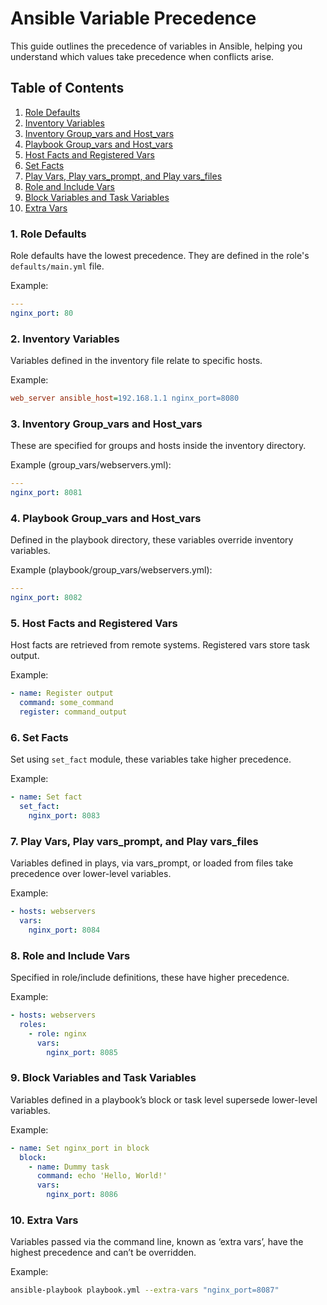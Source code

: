 # Ansible Variable Precedence

This guide outlines the precedence of variables in Ansible, helping you understand which values take precedence when conflicts arise.

## Table of Contents

1. [Role Defaults](#1-role-defaults)
2. [Inventory Variables](#2-inventory-variables)
3. [Inventory Group_vars and Host_vars](#3-inventory-group_vars-and-host_vars)
4. [Playbook Group_vars and Host_vars](#4-playbook-group_vars-and-host_vars)
5. [Host Facts and Registered Vars](#5-host-facts-and-registered-vars)
6. [Set Facts](#6-set-facts)
7. [Play Vars, Play vars_prompt, and Play vars_files](#7-play-vars-play_vars_prompt-and-play_vars_files)
8. [Role and Include Vars](#8-role-and-include-vars)
9. [Block Variables and Task Variables](#9-block-variables-and-task-variables)
10. [Extra Vars](#10-extra-vars)

### 1. Role Defaults
Role defaults have the lowest precedence. They are defined in the role's `defaults/main.yml` file.

Example:
```yaml
---
nginx_port: 80
```

### 2. Inventory Variables
Variables defined in the inventory file relate to specific hosts.

Example:
```ini
web_server ansible_host=192.168.1.1 nginx_port=8080
```

### 3. Inventory Group_vars and Host_vars
These are specified for groups and hosts inside the inventory directory.

Example (group_vars/webservers.yml):
```yaml
---
nginx_port: 8081
```

### 4. Playbook Group_vars and Host_vars
Defined in the playbook directory, these variables override inventory variables.

Example (playbook/group_vars/webservers.yml):
```yaml
---
nginx_port: 8082
```

### 5. Host Facts and Registered Vars
Host facts are retrieved from remote systems. Registered vars store task output.

Example:
```yaml
- name: Register output
  command: some_command
  register: command_output
```

### 6. Set Facts
Set using `set_fact` module, these variables take higher precedence.

Example:
```yaml
- name: Set fact
  set_fact:
    nginx_port: 8083
```

### 7. Play Vars, Play vars_prompt, and Play vars_files
Variables defined in plays, via vars_prompt, or loaded from files take precedence over lower-level variables.

Example:
```yaml
- hosts: webservers
  vars:
    nginx_port: 8084
```

### 8. Role and Include Vars
Specified in role/include definitions, these have higher precedence.

Example:
```yaml
- hosts: webservers
  roles:
    - role: nginx
      vars:
        nginx_port: 8085
```

### 9. Block Variables and Task Variables
Variables defined in a playbook’s block or task level supersede lower-level variables.

Example:
```yaml
- name: Set nginx_port in block
  block:
    - name: Dummy task
      command: echo 'Hello, World!'
      vars:
        nginx_port: 8086
```

### 10. Extra Vars
Variables passed via the command line, known as ‘extra vars’, have the highest precedence and can’t be overridden.

Example:
```bash
ansible-playbook playbook.yml --extra-vars "nginx_port=8087"
```
